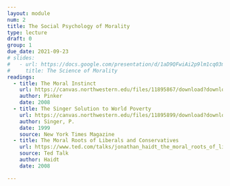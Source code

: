 ```yaml
---
layout: module
num: 2
title: The Social Psychology of Morality
type: lecture
draft: 0
group: 1
due_date: 2021-09-23
# slides:
#   - url: https://docs.google.com/presentation/d/1aD9QFwiAi2p9lm1cq03m6Cey7eVqRnkXJYfTj-LT_J8/edit?usp=sharing
#     title: The Science of Morality
readings:
  - title: The Moral Instinct
    url: https://canvas.northwestern.edu/files/11895867/download?download_frd=1
    author: Pinker
    date: 2008
  - title: The Singer Solution to World Poverty
    url: https://canvas.northwestern.edu/files/11895899/download?download_frd=1
    author: Singer, P.
    date: 1999
    source: New York Times Magazine
  - title: The Moral Roots of Liberals and Conservatives
    url: https://www.ted.com/talks/jonathan_haidt_the_moral_roots_of_liberals_and_conservatives
    source: Ted Talk
    author: Haidt
    date: 2008

---
```


